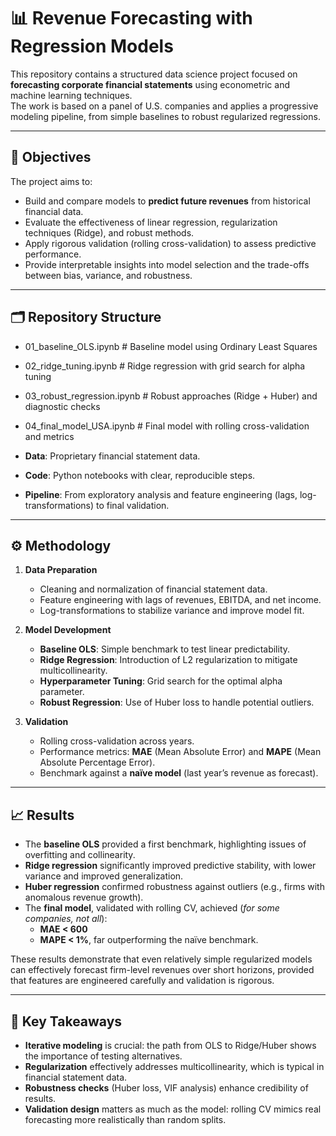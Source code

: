 # 📊 Revenue Forecasting with Regression Models

This repository contains a structured data science project focused on **forecasting corporate financial statements** using econometric and machine learning techniques.  
The work is based on a panel of U.S. companies and applies a progressive modeling pipeline, from simple baselines to robust regularized regressions.

---

## 🎯 Objectives

The project aims to:
- Build and compare models to **predict future revenues** from historical financial data.  
- Evaluate the effectiveness of linear regression, regularization techniques (Ridge), and robust methods.  
- Apply rigorous validation (rolling cross-validation) to assess predictive performance.  
- Provide interpretable insights into model selection and the trade-offs between bias, variance, and robustness.

---

## 🗂 Repository Structure

- 01_baseline_OLS.ipynb # Baseline model using Ordinary Least Squares
- 02_ridge_tuning.ipynb # Ridge regression with grid search for alpha tuning
- 03_robust_regression.ipynb # Robust approaches (Ridge + Huber) and diagnostic checks
- 04_final_model_USA.ipynb # Final model with rolling cross-validation and metrics

- **Data**: Proprietary financial statement data.  
- **Code**: Python notebooks with clear, reproducible steps.  
- **Pipeline**: From exploratory analysis and feature engineering (lags, log-transformations) to final validation.  

---

## ⚙️ Methodology

1. **Data Preparation**  
   - Cleaning and normalization of financial statement data.  
   - Feature engineering with lags of revenues, EBITDA, and net income.  
   - Log-transformations to stabilize variance and improve model fit.  

2. **Model Development**  
   - **Baseline OLS**: Simple benchmark to test linear predictability.  
   - **Ridge Regression**: Introduction of L2 regularization to mitigate multicollinearity.  
   - **Hyperparameter Tuning**: Grid search for the optimal alpha parameter.  
   - **Robust Regression**: Use of Huber loss to handle potential outliers.  

3. **Validation**  
   - Rolling cross-validation across years.  
   - Performance metrics: **MAE** (Mean Absolute Error) and **MAPE** (Mean Absolute Percentage Error).  
   - Benchmark against a **naïve model** (last year’s revenue as forecast).  

---

## 📈 Results

- The **baseline OLS** provided a first benchmark, highlighting issues of overfitting and collinearity.  
- **Ridge regression** significantly improved predictive stability, with lower variance and improved generalization.  
- **Huber regression** confirmed robustness against outliers (e.g., firms with anomalous revenue growth).  
- The **final model**, validated with rolling CV, achieved (*for some companies, not all*):  
  - **MAE < 600** 
  - **MAPE < 1%**, far outperforming the naïve benchmark.  

These results demonstrate that even relatively simple regularized models can effectively forecast firm-level revenues over short horizons, provided that features are engineered carefully and validation is rigorous.

---

## 📌 Key Takeaways

- **Iterative modeling** is crucial: the path from OLS to Ridge/Huber shows the importance of testing alternatives.  
- **Regularization** effectively addresses multicollinearity, which is typical in financial statement data.  
- **Robustness checks** (Huber loss, VIF analysis) enhance credibility of results.  
- **Validation design** matters as much as the model: rolling CV mimics real forecasting more realistically than random splits.  

